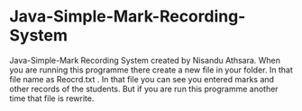 # Java-Simple-Mark-Recording-System
Java-Simple-Mark Recording System created by Nisandu Athsara. When you are running this programme there create a new file in your folder. In that file name as Reocrd.txt . In that file you can see you entered marks and other records of the students. But if you are run this programme another time that file is rewrite.
